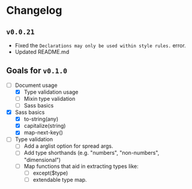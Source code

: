# Changelog

## `v0.0.21`

- Fixed the `Declarations may only be used within style rules.` error.
- Updated README.md

## Goals for `v0.1.0`
  - [ ] Document usage
    - [x] Type validation usage
    - [ ] Mixin type validation
    - [ ] Sass basics
  - [x] Sass basics
    - [x] to-string(any)
    - [x] capitalize(string)
    - [x] map-next-key()
  - [ ] Type validation
    - [ ] Add a arglist option for spread args.
    - [ ] Add type shorthands (e.g. "numbers", "non-numbers", "dimensional")
    - [ ] Map functions that aid in extracting types like:
      - [ ] except($type)
      - [ ] extendable type map.